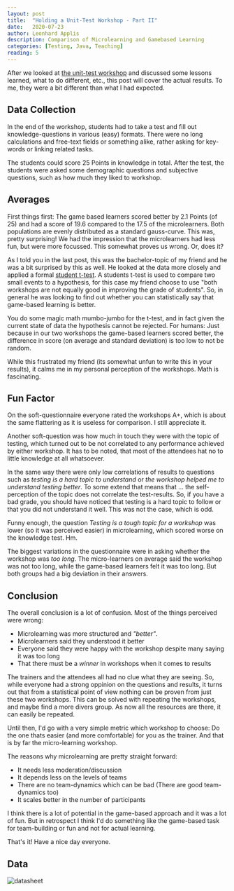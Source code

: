 ```yaml
---
layout: post
title:  "Holding a Unit-Test Workshop - Part II"
date:   2020-07-23
author: Leonhard Applis
description: Comparison of Microlearning and Gamebased Learning
categories: [Testing, Java, Teaching]
reading: 5
---
```


After we looked at [the unit-test workshop](https://github.com/Twonki/UnitShop) and discussed some lessons learned, what to do different, etc., 
this post will cover the actual results. 
To me, they were a bit different than what I had expected. 

## Data Collection 

In the end of the workshop, students had to take a test and fill out knowledge-questions in various (easy) formats. 
There were no long calculations and free-text fields or something alike, rather asking for key-words or linking related tasks. 

The students could score 25 Points in knowledge in total. 
After the test, the students were asked some demographic questions and subjective questions, such as how much they liked to workshop. 

## Averages

First things first: The game based learners scored better by 2.1 Points (of 25) and had a score of 19.6 compared to the 17.5 of the microlearners. 
Both populations are evenly distributed as a standard gauss-curve. 
This was, pretty surprising! We had the impression that the microlearners had less fun, but were more focussed. This somewhat proves us wrong. Or, does it? 

As I told you in the last post, this was the bachelor-topic of my friend and he was a bit surprised by this as well. 
He looked at the data more closely and applied a formal [student t-test](https://en.wikipedia.org/wiki/Student%27s_t-test). 
A students t-test is used to compare two small events to a hypothesis, for this case my friend choose to use "both workshops are not equally good in improving the grade of students". 
So, in general he was looking to find out whether you can statistically say that game-based learning is better. 

You do some magic math mumbo-jumbo for the t-test, and in fact given the current state of data the hypothesis cannot be rejected. 
For humans: Just because in our two workshops the game-based learners scored better, the difference in score (on average and standard deviation) is too low to not be random. 

While this frustrated my friend (its somewhat unfun to write this in your results), it calms me in my personal perception of the workshops. Math is fascinating. 

## Fun Factor 

On the soft-questionnaire everyone rated the workshops A+, which is about the same flattering as it is useless for comparison. I still appreciate it. 

Another soft-question was how much in touch they were with the topic of testing, which turned out to be not correlated to any performance achieved by either workshop. 
It has to be noted, that most of the attendees hat no to little knowledge at all whatsoever. 

In the same way there were only low correlations of results to questions such as *testing is a hard topic to understand* or *the workshop helped me to understand testing better*. 
To some extend that means that ... the self-perception of the topic does not correlate the test-results. 
So, if you have a bad grade, you should have noticed that testing is a hard topic to follow or that you did not understand it well. This was not the case, which is odd. 

Funny enough, the question *Testing is a tough topic for a workshop* was lower (so it was perceived easier) in microlearning, which scored worse on the knowledge test. Hm. 

The biggest variations in the questionnaire were in asking whether the workshop was *too long*. 
The micro-learners on average said the workshop was not too long, while the game-based learners felt it was too long. 
But both groups had a big deviation in their answers. 

## Conclusion

The overall conclusion is a lot of confusion. 
Most of the things perceived were wrong:

- Microlearning was more structured and *"better"*.
- Microlearners said they understood it better
- Everyone said they were happy with the workshop despite many saying it was too long
- That there must be a *winner* in workshops when it comes to results

The trainers and the attendees all had no clue what they are seeing. 
So, while everyone had a strong oppinion on the questions and results, it turns out that from a statistical point of view nothing can be proven from just these two workshops. 
This can be solved with repeating the workshops, and maybe find a more divers group. As now all the resources are there, it can easily be repeated. 

Until then, I'd go with a very simple metric which workshop to choose: Do the one thats easier (and more comfortable) for you as the trainer. 
And that is by far the micro-learning workshop. 

The reasons why microlearning are pretty straight forward: 

- It needs less moderation/discussion 
- It depends less on the levels of teams 
- There are no team-dynamics which can be bad (There are good team-dynamics too)
- It scales better in the number of participants

I think there is a lot of potential in the game-based approach and it was a lot of fun. 
But in retrospect I think I'd do something like the game-based task for team-building or fun and not for actual learning. 

That's it! Have a nice day everyone. 

## Data 

![datasheet](/assets/images/Workshop_Data.PNG)